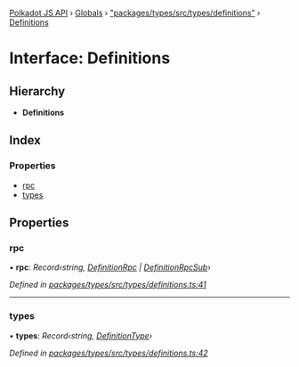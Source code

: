 [Polkadot JS API](../README.md) › [Globals](../globals.md) › ["packages/types/src/types/definitions"](../modules/_packages_types_src_types_definitions_.md) › [Definitions](_packages_types_src_types_definitions_.definitions.md)

# Interface: Definitions

## Hierarchy

* **Definitions**

## Index

### Properties

* [rpc](_packages_types_src_types_definitions_.definitions.md#rpc)
* [types](_packages_types_src_types_definitions_.definitions.md#types)

## Properties

###  rpc

• **rpc**: *Record‹string, [DefinitionRpc](_packages_types_src_types_definitions_.definitionrpc.md) | [DefinitionRpcSub](_packages_types_src_types_definitions_.definitionrpcsub.md)›*

*Defined in [packages/types/src/types/definitions.ts:41](https://github.com/polkadot-js/api/blob/539a8c4cb5/packages/types/src/types/definitions.ts#L41)*

___

###  types

• **types**: *Record‹string, [DefinitionType](../modules/_packages_types_src_types_definitions_.md#definitiontype)›*

*Defined in [packages/types/src/types/definitions.ts:42](https://github.com/polkadot-js/api/blob/539a8c4cb5/packages/types/src/types/definitions.ts#L42)*
